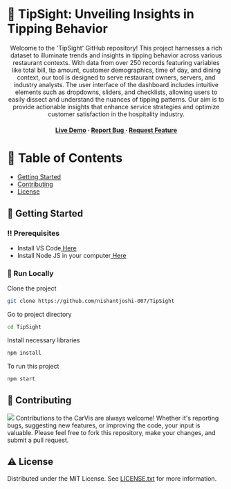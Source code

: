 # :star2: TipSight: Unveiling Insights in Tipping Behavior

<div align='center'>
<p>Welcome to the 'TipSight' GitHub repository! This project harnesses a rich dataset to illuminate trends and insights in tipping behavior across various restaurant contexts. With data from over 250 records featuring variables like total bill, tip amount, customer demographics, time of day, and dining context, our tool is designed to serve restaurant owners, servers, and industry analysts. The user interface of the dashboard includes intuitive elements such as dropdowns, sliders, and checklists, allowing users to easily dissect and understand the nuances of tipping patterns. Our aim is to provide actionable insights that enhance service strategies and optimize customer satisfaction in the hospitality industry.</p>
<h4> <a href=https://nishantjoshi-007.github.io/TipSight/>Live Demo</a> <span> · </span> <a href="https://github.com/nishantjoshi-007/TipSight/issues"> Report Bug </a> <span> · </span> <a href="https://github.com/nishantjoshi-007/TipSight/issues"> Request Feature </a> </h4>
</div>

# :notebook_with_decorative_cover: Table of Contents
- [Getting Started](#toolbox-getting-started)
- [Contributing](#wave-contributing)
- [License](#warning-license)


## :toolbox: Getting Started
### :bangbang: Prerequisites
- Install VS Code<a href="https://code.visualstudio.com/Download"> Here</a>
- Install Node JS in your computer<a href="https://nodejs.org/en/"> Here</a>


### :running: Run Locally
Clone the project
```bash
git clone https://github.com/nishantjoshi-007/TipSight
```
Go to project directory
```bash
cd TipSight
```
Install necessary libraries
```bash
npm install
```
To run this project
```bash
npm start
```


## :wave: Contributing
<img src="https://contrib.rocks/image?repo=Louis3797/awesome-readme-template" /> Contributions to the CarVis are always welcome! Whether it's reporting bugs, suggesting new features, or improving the code, your input is valuable. Please feel free to fork this repository, make your changes, and submit a pull request.

## :warning: License
Distributed under the MIT License. See <a href="https://github.com/nishantjoshi-007/TipSight/blob/main/LICENSE">LICENSE.txt</a> for more information.
